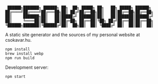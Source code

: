      ██████╗███████╗ ██████╗ ██╗  ██╗ █████╗ ██╗   ██╗ █████╗ ██████╗ 
    ██╔════╝██╔════╝██╔═══██╗██║ ██╔╝██╔══██╗██║   ██║██╔══██╗██╔══██╗
    ██║     ███████╗██║   ██║█████╔╝ ███████║██║   ██║███████║██████╔╝
    ██║     ╚════██║██║   ██║██╔═██╗ ██╔══██║╚██╗ ██╔╝██╔══██║██╔══██╗
    ╚██████╗███████║╚██████╔╝██║  ██╗██║  ██║ ╚████╔╝ ██║  ██║██║  ██║ 
    

A static site generator and the sources of my personal website at csokavar.hu.

```
npm install
brew install webp
npm run build
```

Development server:
```
npm start
```
